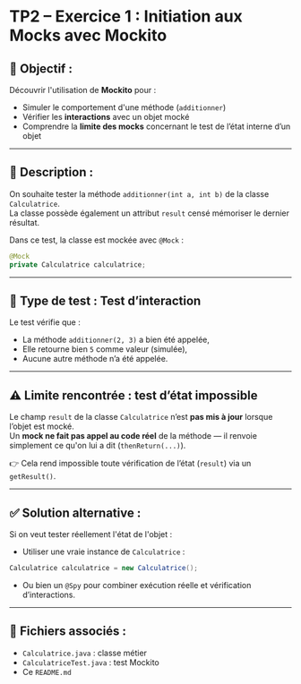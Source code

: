 # TP2 – Exercice 1 : Initiation aux Mocks avec Mockito

## 🎯 Objectif :
Découvrir l'utilisation de **Mockito** pour :
- Simuler le comportement d'une méthode (`additionner`)
- Vérifier les **interactions** avec un objet mocké
- Comprendre la **limite des mocks** concernant le test de l’état interne d’un objet

---

## 🧩 Description :
On souhaite tester la méthode `additionner(int a, int b)` de la classe `Calculatrice`.  
La classe possède également un attribut `result` censé mémoriser le dernier résultat.

Dans ce test, la classe est mockée avec `@Mock` :

```java
@Mock
private Calculatrice calculatrice;
```

---

## 🧪 Type de test : **Test d’interaction**
Le test vérifie que :
- La méthode `additionner(2, 3)` a bien été appelée,
- Elle retourne bien `5` comme valeur (simulée),
- Aucune autre méthode n’a été appelée.

---

## ⚠️ Limite rencontrée : **test d’état impossible**
Le champ `result` de la classe `Calculatrice` n’est **pas mis à jour** lorsque l’objet est mocké.  
Un **mock ne fait pas appel au code réel** de la méthode — il renvoie simplement ce qu'on lui a dit (`thenReturn(...)`).

👉 Cela rend impossible toute vérification de l’état (`result`) via un `getResult()`.

---

## ✅ Solution alternative :
Si on veut tester réellement l'état de l'objet :
- Utiliser une vraie instance de `Calculatrice` :
```java
Calculatrice calculatrice = new Calculatrice();
```
- Ou bien un `@Spy` pour combiner exécution réelle et vérification d’interactions.

---

## 📁 Fichiers associés :
- `Calculatrice.java` : classe métier
- `CalculatriceTest.java` : test Mockito
- Ce `README.md`

